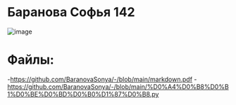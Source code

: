 # Баранова Софья 142 

![image](https://user-images.githubusercontent.com/114420047/192935547-683ec55a-1b99-4a90-bf98-0cea3c6d3723.png)

# Файлы:
-https://github.com/BaranovaSonya/-/blob/main/markdown.pdf
-https://github.com/BaranovaSonya/-/blob/main/%D0%A4%D0%B8%D0%B1%D0%BE%D0%BD%D0%B0%D1%87%D0%B8.py

